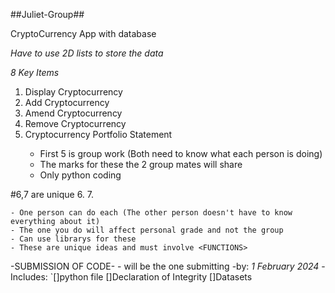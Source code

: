 ##Juliet-Group##

CryptoCurrency App with database

*Have to use 2D lists to store the data*

*8 Key Items*
1. Display Cryptocurrency <NAME> <DATE-COMPLETED>
2. Add Cryptocurrency <NAME> <DATE-COMPLETED>
3. Amend Cryptocurrency <NAME> <DATE-COMPLETED>
4. Remove Cryptocurrency <NAME> <DATE-COMPLETED>
5. Cryptocurrency Portfolio Statement <NAME> <DATE-COMPLETED>
    - First 5 is group work (Both need to know what each person is doing)
    - The marks for these the 2 group mates will share
    - Only python coding

#6,7 are unique
6. <NAME><IDEA> <DATE-COMPLETED>
7. <NAME><IDEA> <DATE-COMPLETED>
   
    - One person can do each (The other person doesn't have to know everything about it)
    - The one you do will affect personal grade and not the group
    - Can use librarys for these
    - These are unique ideas and must involve <FUNCTIONS>


-SUBMISSION OF CODE-
-<NAME> will be the one submitting
    -by: *1 February 2024*
    -Includes:
    `[]python file
    []Declaration of Integrity
    []Datasets





